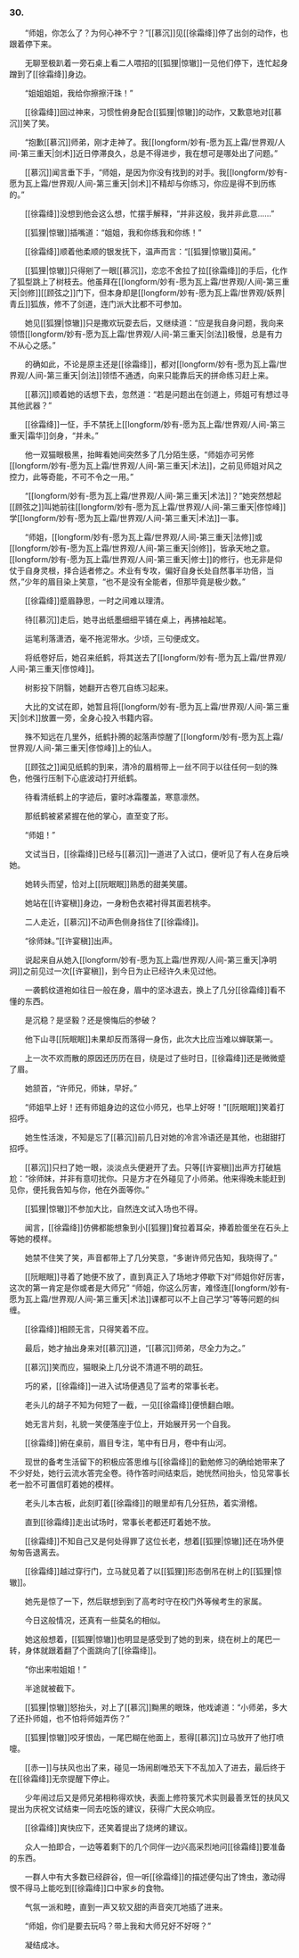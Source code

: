 ### 30.

　　“师姐，你怎么了？为何心神不宁？”[[慕沉]]见[[徐霜绛]]停了出剑的动作，也跟着停下来。

　　无聊至极趴着一旁石桌上看二人喂招的[[狐狸|惊辙]]一见他们停下，连忙起身蹭到了[[徐霜绛]]身边。

　　“姐姐姐姐，我给你擦擦汗珠！”

　　[[徐霜绛]]回过神来，习惯性俯身配合[[狐狸|惊辙]]的动作，又歉意地对[[慕沉]]笑了笑。

　　“抱歉[[慕沉]]师弟，刚才走神了。我[[longform/妙有-愿为瓦上霜/世界观/人间-第三重天|剑术]]近日停滞良久，总是不得进步，我在想可是哪处出了问题。”

　　[[慕沉]]闻言垂下手，“师姐，是因为你没有找到的对手。我[[longform/妙有-愿为瓦上霜/世界观/人间-第三重天|剑术]]不精却与你练习，你应是得不到历练的。”

　　[[徐霜绛]]没想到他会这么想，忙摆手解释，“并非这般，我并非此意……”

　　[[狐狸|惊辙]]插嘴道：“姐姐，我和你练我和你练！”

　　[[徐霜绛]]顺着他柔顺的银发抚下，温声而言：“[[狐狸|惊辙]]莫闹。”

　　[[狐狸|惊辙]]只得剜了一眼[[慕沉]]，恋恋不舍拉了拉[[徐霜绛]]的手后，化作了狐型跳上了树枝去。他虽拜在[[longform/妙有-愿为瓦上霜/世界观/人间-第三重天|剑修]][[顾弦之]]门下，但本身却是[[longform/妙有-愿为瓦上霜/世界观/妖界|青丘]]狐族，修不了剑道，连门派大比都不可参加。

　　她见[[狐狸|惊辙]]只是撒欢玩耍去后，又继续道：“应是我自身问题，我向来领悟[[longform/妙有-愿为瓦上霜/世界观/人间-第三重天|剑法]]极慢，总是有力不从心之感。”

　　的确如此，不论是原主还是[[徐霜绛]]，都对[[longform/妙有-愿为瓦上霜/世界观/人间-第三重天|剑法]]领悟不通透，向来只能靠后天的拼命练习赶上来。

　　[[慕沉]]顺着她的话想下去，忽然道：“若是问题出在剑道上，师姐可有想过寻其他武器？”

　　[[徐霜绛]]一怔，手不禁抚上[[longform/妙有-愿为瓦上霜/世界观/人间-第三重天|霜华]]剑身，“并未。”

　　他一双猫眼极黑，抬眸看她间突然多了几分陌生感，“师姐亦可另修[[longform/妙有-愿为瓦上霜/世界观/人间-第三重天|术法]]，之前见师姐对风之控力，此等奇能，不可不令之一用。”

　　“[[longform/妙有-愿为瓦上霜/世界观/人间-第三重天|术法]]？”她突然想起[[顾弦之]]叫她前往[[longform/妙有-愿为瓦上霜/世界观/人间-第三重天|俢惊峰]]学[[longform/妙有-愿为瓦上霜/世界观/人间-第三重天|术法]]一事。

　　“师姐，[[longform/妙有-愿为瓦上霜/世界观/人间-第三重天|法修]]或[[longform/妙有-愿为瓦上霜/世界观/人间-第三重天|剑修]]，皆承天地之意。[[longform/妙有-愿为瓦上霜/世界观/人间-第三重天|修士]]的修行，也无非是仰仗于自身灵根，择合适者修之。术业有专攻，偏好自身长处自然事半功倍，当然，”少年的眉目染上笑意，“也不是没有全能者，但那毕竟是极少数。”

　　[[徐霜绛]]蹙眉静思，一时之间难以理清。

　　待[[慕沉]]走后，她寻出纸墨细细平铺在桌上，再拂袖起笔。

　　运笔利落潇洒，毫不拖泥带水。少顷，三句便成文。

　　将纸卷好后，她召来纸鹤，将其送去了[[longform/妙有-愿为瓦上霜/世界观/人间-第三重天|俢惊峰]]。

　　树影投下阴翳，她翻开古卷兀自练习起来。

　　大比的文试在即，她暂且将[[longform/妙有-愿为瓦上霜/世界观/人间-第三重天|剑术]]放置一旁，全身心投入书籍内容。

　　殊不知远在几里外，纸鹤扑腾的起落声惊醒了[[longform/妙有-愿为瓦上霜/世界观/人间-第三重天|俢惊峰]]上的仙人。

　　[[顾弦之]]闻见纸鹤的到来，清冷的眉梢带上一丝不同于以往任何一刻的殊色，他强行压制下心底波动打开纸鹤。

　　待看清纸鹤上的字迹后，霎时冰霜覆盖，寒意凛然。

　　那纸鹤被紧紧握在他的掌心，直至变了形。

　　“师姐！”

　　文试当日，[[徐霜绛]]已经与[[慕沉]]一道进了入试口，便听见了有人在身后唤她。

　　她转头而望，恰对上[[阮眠眠]]熟悉的甜美笑靥。

　　她站在[[许宴稹]]身边，一身粉色衣裙衬得其面若桃李。

　　二人走近，[[慕沉]]不动声色侧身挡住了[[徐霜绛]]。

　　“徐师妹。”[[许宴稹]]出声。

　　说起来自从她入[[longform/妙有-愿为瓦上霜/世界观/人间-第三重天|净明洞]]之前见过一次[[许宴稹]]，到今日为止已经许久未见过他。

　　一袭鹤纹道袍如往日一般在身，眉中的坚冰退去，换上了几分[[徐霜绛]]看不懂的东西。

　　是沉稳？是坚毅？还是懊悔后的参破？

　　他下山寻[[阮眠眠]]未果却反而落得一身伤，此次大比应当难以蝉联第一。

　　上一次不欢而散的原因还历历在目，绕是过了些时日，[[徐霜绛]]还是微微蹙了眉。

　　她颔首，“许师兄，师妹，早好。”

　　“师姐早上好！还有师姐身边的这位小师兄，也早上好呀！”[[阮眠眠]]笑着打招呼。

　　她生性活泼，不知是忘了[[慕沉]]前几日对她的冷言冷语还是其他，也甜甜打招呼。

　　[[慕沉]]只扫了她一眼，淡淡点头便避开了去。只等[[许宴稹]]出声方打破尴尬：“徐师妹，并非有意叨扰你。只是方才在外碰见了小师弟。他来得晚未能赶到见你，便托我告知与你，他在外面等你。”

　　[[狐狸|惊辙]]不参加大比，自然连文试入场也不得。

　　闻言，[[徐霜绛]]仿佛都能想象到小[[狐狸]]耷拉着耳朵，捧着脸蛋坐在石头上等她的模样。

　　她禁不住笑了笑，声音都带上了几分笑意，“多谢许师兄告知，我晓得了。”

　　[[阮眠眠]]寻着了她便不放了，直到真正入了场地才停歇下对“师姐你好厉害，这次的第一肯定是你或者是大师兄” “师姐，你这么厉害，难怪连[[longform/妙有-愿为瓦上霜/世界观/人间-第三重天|术法]]课都可以不上自己学习”等等问题的纠缠。

　　[[徐霜绛]]相顾无言，只得笑着不应。

　　最后，她才抽出身来对[[慕沉]]道，“[[慕沉]]师弟，尽全力为之。”

　　[[慕沉]]笑而应，猫眼染上几分说不清道不明的疏狂。

　　巧的紧，[[徐霜绛]]一进入试场便遇见了监考的常事长老。

　　老头儿的胡子不知为何短了一截，一见[[徐霜绛]]便愤翻白眼。

　　她无言片刻，礼貌一笑便落座于位上，开始展开另一个自我。

　　[[徐霜绛]]俯在桌前，眉目专注，笔中有日月，卷中有山河。

　　现世的备考生活留下的积极应答思维与[[徐霜绛]]的勤勉修习的确给她带来了不少好处，她行云流水答完全卷。待作答时间结束后，她恍然间抬头，恰见常事长老一脸不可置信盯着她的模样。

　　老头儿本古板，此刻盯着[[徐霜绛]]的眼里却有几分狂热，着实滑稽。

　　直到[[徐霜绛]]走出试场时，常事长老都还盯着她不放。

　　[[徐霜绛]]不知自己又是何处得罪了这位长老，想着[[狐狸|惊辙]]还在场外便匆匆告退离去。

　　[[徐霜绛]]越过穿行门，立马就见着了以[[狐狸]]形态倒吊在树上的[[狐狸|惊辙]]。

　　她先是惊了一下，然后联想到到了高考时守在校门外等候考生的家属。

　　今日这般情况，还真有一些莫名的相似。

　　她这般想着，[[狐狸|惊辙]]也明显是感受到了她的到来，绕在树上的尾巴一转，身体就跟着翻了个面跳向了[[徐霜绛]]。

　　“你出来啦姐姐！”

　　半途就被截下。

　　[[狐狸|惊辙]]怒抬头，对上了[[慕沉]]黝黑的眼珠，他戏谑道：“小师弟，多大了还扑师姐，也不怕将师姐弄伤？”

　　[[狐狸|惊辙]]咬牙恨齿，一尾巴糊在他面上，惹得[[慕沉]]立马放开了他打喷嚏。

　　[[赤一]]与扶风也出了来，碰见一场闹剧唯恐天下不乱加入了进去，最后终于在[[徐霜绛]]无奈提醒下停止。

　　少年闹过后又是师兄弟相称得欢快，表面上修符箓咒术实则最善烹饪的扶风又提出为庆祝文试结束一同去吃饭的建议，获得广大民众响应。

　　[[徐霜绛]]爽快应下，还笑着提出了烧烤的建议。

　　众人一拍即合，一边等着剩下的几个同伴一边兴高采烈地问[[徐霜绛]]要准备的东西。

　　一群人中有大多数已经辟谷，但一听[[徐霜绛]]的描述便勾出了馋虫，激动得恨不得马上能吃到[[徐霜绛]]口中家乡的食物。

　　气氛一派和睦，直到一声又软又甜的声音突兀地插了进来。

　　“师姐，你们是要去玩吗？带上我和大师兄好不好呀？”

　　凝结成冰。